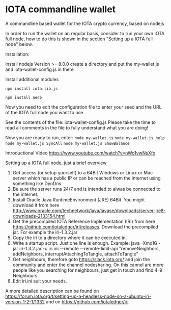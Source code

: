 # IOTA commandline wallet
A commandline based wallet for the IOTA crypto currency, based on nodejs

In order to run the wallet on an regular basis, consider to run your own IOTA full node,
how to do this is shown in the section "Setting up a IOTA full node" below.

Installation:

Install nodejs Version >= 8.0.0
create a directory and put the my-wallet.js and iota-wallet-config.js in there

Install additional modules

`npm install iota.lib.js`

`npm install nedb`

Now you need to edit the configuration file to enter your seed
and the URL of the IOTA full node you want to use.

See the contents of the file: iota-wallet-config.js
Please take the time to read all comments in the file to fully understand what you are doing!

Now you are ready to run, enter:
`node my-wallet.js`
`node my-wallet.js help`
`node my-wallet.js SyncAll`
`node my-wallet.js ShowBalance`

Introductional Video
https://www.youtube.com/watch?v=nWo1vwNsXfo

Setting up a IOTA full node, just a brief overview
1. Get access (or setup yourself) to a 64Bit Windows or Linux or Mac server which has a public IP or can be reached from the internet using something like DynDns
2. Be sure the server runs 24/7 and is intended to alwas be connected to the internet.
3. Install Oracle Java RuntimeEnvironment (JRE) 64Bit. You might download it from here http://www.oracle.com/technetwork/java/javase/downloads/server-jre8-downloads-2133154.html
4. Get the precompiled IOTA Reference Implementation (IRI) from here https://github.com/iotaledger/iri/releases. Download the precompiled jar. For example the iri-1.3.2.jar
5. Copy the iri to a directory where it can be executed in.
6. Write a startup script. Just one line is enough. Example: java -Xmx1G -jar iri-1.3.2.jar -c iri.ini --remote --remote-limit-api "removeNeighbors, addNeighbors, interruptAttachingToTangle, attachToTangle"
7. Get neighbours, therefore goto https://slack.iota.org/ and join the community and enter the channel nodesharing. On this cannel are more people like you searching for neighbours, just get in touch and find 4-9 Neighbours.
8. Edit iri.ini suit your needs.

A more detailed description can be found
on https://forum.iota.org/t/setting-up-a-headless-node-on-a-ubuntu-iri-version-1-2-1/1332
and
on https://github.com/iotaledger/iri

